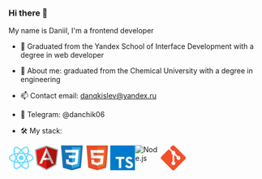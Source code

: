 ### Hi there 👋

My name is Daniil, I'm a frontend developer

- 🔭 Graduated from the Yandex School of Interface Development with a degree in web developer
- 🌱 About me: graduated from the Chemical University with a degree in engineering
- 📫 Contact email: danqkislev@yandex.ru
- 💬 Telegram: @danchik06

- 🛠 My stack:
<div style="display: flex; align-items: center; gap: 10">
  <img src="https://raw.githubusercontent.com/devicons/devicon/master/icons/react/react-original.svg" alt="React" width="50" height="50" &nbsp;&nbsp;&nbsp;&nbsp;&nbsp/>
  <img src="https://raw.githubusercontent.com/devicons/devicon/master/icons/angularjs/angularjs-original.svg" alt="Angular" width="50" height="50" &nbsp;&nbsp;&nbsp;&nbsp;&nbsp/>
    <img src="https://raw.githubusercontent.com/devicons/devicon/master/icons/css3/css3-original.svg" alt="CSS" width="50" height="50" &nbsp;&nbsp;&nbsp;&nbsp;&nbsp/>
    <img src="https://raw.githubusercontent.com/devicons/devicon/master/icons/html5/html5-original.svg" alt="HTML" width="50" height="50" &nbsp;&nbsp;&nbsp;&nbsp;&nbsp/>
    <img src="https://raw.githubusercontent.com/devicons/devicon/master/icons/typescript/typescript-original.svg" alt="TypeScript" width="50" height="50" &nbsp;&nbsp;&nbsp;&nbsp;&nbsp/>
    <img src="https://upload.wikimedia.org/wikipedia/commons/thumb/d/d9/Node.js_logo.svg/2560px-Node.js_logo.svg.png" alt="Node.js" width="50" height="50" &nbsp;&nbsp;&nbsp;&nbsp;&nbsp/>
    <img src="https://raw.githubusercontent.com/devicons/devicon/master/icons/git/git-original.svg" alt="Git" width="50" height="50"/>
</div>






<!--
**daniilkiselev97/daniilkiselev97** is a ✨ _special_ ✨ repository because its `README.md` (this file) appears on your GitHub profile.

Here are some ideas to get you started:

- 🔭 I’m currently working on ...
- 🌱 I’m currently learning ...
- 👯 I’m looking to collaborate on ...
- 🤔 I’m looking for help with ...
- 💬 Ask me about ...
- 📫 How to reach me: ...
- 😄 Pronouns: ...
- ⚡ Fun fact: ...
-->
